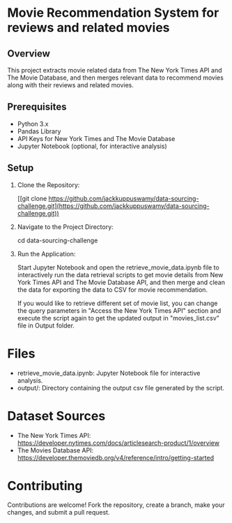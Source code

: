 # Movie Recommendation System for reviews and related movies
## Overview
This project extracts movie related data from The New York Times API and The Movie Database, and then merges relevant data to recommend movies along with their reviews and related movies.

## Prerequisites
* Python 3.x
* Pandas Library
* API Keys for New York Times and The Movie Database
* Jupyter Notebook (optional, for interactive analysis)

## Setup
1. Clone the Repository:

    [[git clone https://github.com/jackkuppuswamy/data-sourcing-challenge.git](https://github.com/jackkuppuswamy/data-sourcing-challenge.git))

2. Navigate to the Project Directory:

    cd data-sourcing-challenge

3. Run the Application:

    Start Jupyter Notebook and open the retrieve_movie_data.ipynb file to interactively run the data retrieval scripts to get movie details from New York Times API and The Movie Database API, and then merge and clean the data for exporting the data to CSV for movie recommendation.

    If you would like to retrieve different set of movie list, you can change the query parameters in "Access the New York Times API" section and execute the script again to get the updated output in "movies_list.csv" file in Output folder.
    
# Files
* retrieve_movie_data.ipynb: Jupyter Notebook file for interactive analysis.
* output/: Directory containing the output csv file generated by the script.


# Dataset Sources
* The New York Times API: https://developer.nytimes.com/docs/articlesearch-product/1/overview
* The Movies Database API: https://developer.themoviedb.org/v4/reference/intro/getting-started
    

# Contributing
Contributions are welcome! Fork the repository, create a branch, make your changes, and submit a pull request.